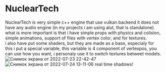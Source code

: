 # NuclearTech
NuclearTech is very simple c++ engine that use vulkan backend
it does not have any audio engine (in my projects i am using alut, that is standalone).  
what is more important is that i have simple props with physics and colision, simple animations, support of files with vertex color, and for textures.  
i also have put some shaders, but they are made as a base, especialy for this i put a special variable, this variable is 4 component of vertexpos, you can use how you want, i personaly use it to switch textures betweet models.  ![Снимок экрана от 2022-07-23 22-42-47](https://user-images.githubusercontent.com/48290199/180620580-ede5f8e5-05ce-4cfc-8cd1-1bb596058704.png)
![Снимок экрана от 2022-07-24 13-11-06](https://user-images.githubusercontent.com/48290199/180642382-829b25b8-ea01-4623-9f4c-c1f2be044147.png)
real time shadows!
